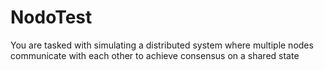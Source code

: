 # NodoTest
You are tasked with simulating a distributed system where multiple nodes communicate with each other to achieve consensus on a shared state
